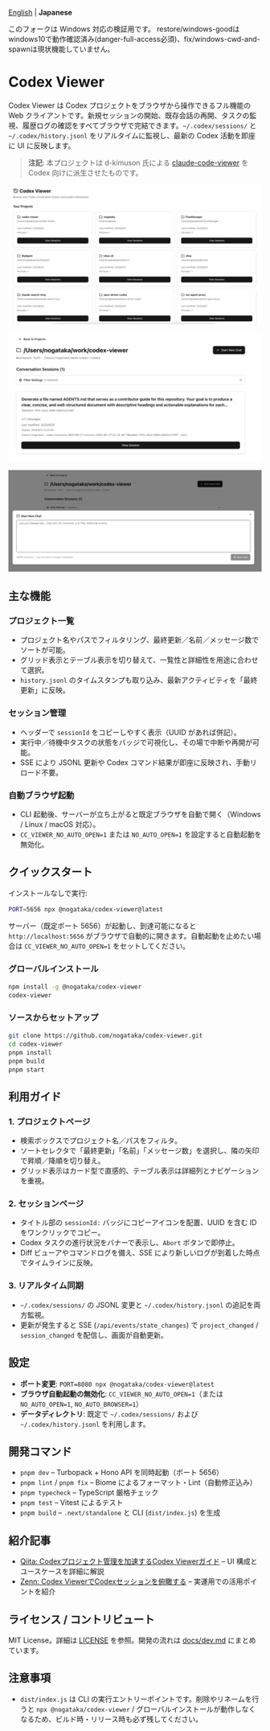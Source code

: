 [English](./README.md) | **Japanese**

このフォークは Windows 対応の検証用です。
restore/windows-goodはwindows10で動作確認済み(danger-full-access必須)、fix/windows-cwd-and-spawnは現状機能していません。

# Codex Viewer

Codex Viewer は Codex プロジェクトをブラウザから操作できるフル機能の Web クライアントです。新規セッションの開始、既存会話の再開、タスクの監視、履歴ログの確認をすべてブラウザで完結できます。`~/.codex/sessions/` と `~/.codex/history.jsonl` をリアルタイムに監視し、最新の Codex 活動を即座に UI に反映します。

> **注記**: 本プロジェクトは d-kimuson 氏による [claude-code-viewer](https://github.com/d-kimuson/claude-code-viewer) を Codex 向けに派生させたものです。

![Projects view](./docs/assets/images/img001.png)

![Session list](./docs/assets/images/img002.png)

![Session detail](./docs/assets/images/img003.png)

## 主な機能

### プロジェクト一覧
- プロジェクト名やパスでフィルタリング、最終更新／名前／メッセージ数でソートが可能。
- グリッド表示とテーブル表示を切り替えて、一覧性と詳細性を用途に合わせて選択。
- `history.jsonl` のタイムスタンプも取り込み、最新アクティビティを「最終更新」に反映。

### セッション管理
- ヘッダーで `sessionId` をコピーしやすく表示（UUID があれば併記）。
- 実行中／待機中タスクの状態をバッジで可視化し、その場で中断や再開が可能。
- SSE により JSONL 更新や Codex コマンド結果が即座に反映され、手動リロード不要。

### 自動ブラウザ起動
- CLI 起動後、サーバーが立ち上がると既定ブラウザを自動で開く（Windows / Linux / macOS 対応）。
- `CC_VIEWER_NO_AUTO_OPEN=1` または `NO_AUTO_OPEN=1` を設定すると自動起動を無効化。

## クイックスタート

インストールなしで実行:

```bash
PORT=5656 npx @nogataka/codex-viewer@latest
```

サーバー（既定ポート 5656）が起動し、到達可能になると `http://localhost:5656` がブラウザで自動的に開きます。自動起動を止めたい場合は `CC_VIEWER_NO_AUTO_OPEN=1` をセットしてください。

### グローバルインストール

```bash
npm install -g @nogataka/codex-viewer
codex-viewer
```

### ソースからセットアップ

```bash
git clone https://github.com/nogataka/codex-viewer.git
cd codex-viewer
pnpm install
pnpm build
pnpm start
```

## 利用ガイド

### 1. プロジェクトページ
- 検索ボックスでプロジェクト名／パスをフィルタ。
- ソートセレクタで「最終更新」「名前」「メッセージ数」を選択し、隣の矢印で昇順／降順を切り替え。
- グリッド表示はカード型で直感的、テーブル表示は詳細列とナビゲーションを重視。

### 2. セッションページ
- タイトル部の `sessionId:` バッジにコピーアイコンを配置、UUID を含む ID をワンクリックでコピー。
- Codex タスクの進行状況をバナーで表示し、`Abort` ボタンで即停止。
- Diff ビューアやコマンドログを備え、SSE により新しいログが到着した時点でタイムラインに反映。

### 3. リアルタイム同期
- `~/.codex/sessions/` の JSONL 変更と `~/.codex/history.jsonl` の追記を両方監視。
- 更新が発生すると SSE (`/api/events/state_changes`) で `project_changed` / `session_changed` を配信し、画面が自動更新。

## 設定

- **ポート変更**: `PORT=8080 npx @nogataka/codex-viewer@latest`
- **ブラウザ自動起動の無効化**: `CC_VIEWER_NO_AUTO_OPEN=1`（または `NO_AUTO_OPEN=1`, `NO_AUTO_BROWSER=1`）
- **データディレクトリ**: 既定で `~/.codex/sessions/` および `~/.codex/history.jsonl` を利用します。

## 開発コマンド

- `pnpm dev` – Turbopack + Hono API を同時起動（ポート 5656）
- `pnpm lint` / `pnpm fix` – Biome によるフォーマット・Lint（自動修正込み）
- `pnpm typecheck` – TypeScript 厳格チェック
- `pnpm test` – Vitest によるテスト
- `pnpm build` – `.next/standalone` と CLI (`dist/index.js`) を生成

## 紹介記事

- [Qiita: Codexプロジェクト管理を加速するCodex Viewerガイド](https://qiita.com/nogataka/items/28d04db421663a4a46fd) – UI 構成とユースケースを詳細に解説
- [Zenn: Codex ViewerでCodexセッションを俯瞰する](https://zenn.dev/taka000/articles/74a60c37fae5bb) – 実運用での活用ポイントを紹介

## ライセンス / コントリビュート

MIT License。詳細は [LICENSE](./LICENSE) を参照。開発の流れは [docs/dev.md](docs/dev.md) にまとめています。

## 注意事項

- `dist/index.js` は CLI の実行エントリーポイントです。削除やリネームを行うと `npx @nogataka/codex-viewer` / グローバルインストールが動作しなくなるため、ビルド時・リリース時も必ず残してください。
